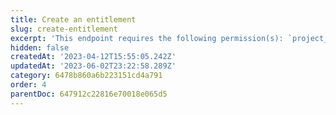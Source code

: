 ```yaml
---
title: Create an entitlement
slug: create-entitlement
excerpt: 'This endpoint requires the following permission(s): `project_configuration:entitlements:read_write`.'
hidden: false
createdAt: '2023-04-12T15:55:05.242Z'
updatedAt: '2023-06-02T23:22:58.289Z'
category: 6478b860a6b223151cd4a791
order: 4
parentDoc: 647912c22816e70018e065d5
---
```

